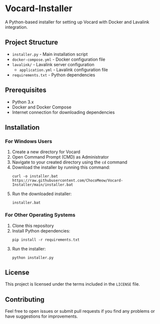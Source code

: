 # Vocard-Installer

A Python-based installer for setting up Vocard with Docker and Lavalink integration.

## Project Structure

- `installer.py` - Main installation script
- `docker-compose.yml` - Docker configuration file
- `lavalink/` - Lavalink server configuration
  - `application.yml` - Lavalink configuration file
- `requirements.txt` - Python dependencies

## Prerequisites

- Python 3.x
- Docker and Docker Compose
- Internet connection for downloading dependencies

## Installation

### For Windows Users
1. Create a new directory for Vocard
2. Open Command Prompt (CMD) as Administrator
3. Navigate to your created directory using the `cd` command
4. Download the installer by running this command:
   ```
   curl -o installer.bat https://raw.githubusercontent.com/ChocoMeow/Vocard-Installer/main/installer.bat
   ```
5. Run the downloaded installer:
   ```
   installer.bat
   ```

### For Other Operating Systems
1. Clone this repository
2. Install Python dependencies:
   ```
   pip install -r requirements.txt
   ```
3. Run the installer:
   ```
   python installer.py
   ```

## License

This project is licensed under the terms included in the `LICENSE` file.

## Contributing

Feel free to open issues or submit pull requests if you find any problems or have suggestions for improvements.
